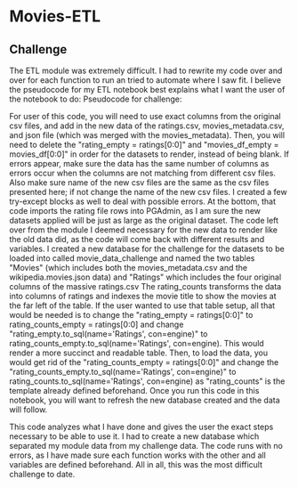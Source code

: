 # Movies-ETL
## Challenge
The ETL module was extremely difficult. I had to rewrite my code over and over for each function to run an tried to automate where I saw fit. I believe the pseudocode for my ETL notebook best explains what I want the user of the notebook to do: Pseudocode for challenge:

For user of this code, you will need to use exact columns from the original csv files, and  add in the new
data of the ratings.csv, movies_metadata.csv, and json file (which was merged with the movies_metadata).
Then, you will need to delete the "rating_empty = ratings[0:0]" and "movies_df_empty = movies_df[0:0]" in order for the datasets to render, instead of being blank. If errors appear, make sure the data has the same number of columns
as errors occur when the columns are not matching from different csv files. Also make sure name of the new csv files
are the same as the csv files presented here; if not change the name of the new csv files. I created a
few try-except blocks as well to deal with possible errors. At the bottom, that code imports the rating file rows into PGAdmin, as I am sure the new datasets applied will be just as large as the original dataset. The code left over from the module I deemed necessary for the new data to render like the old data did, as the code will come back with different
results and variables. I created a new database for the challenge for the datasets to be loaded into called
movie_data_challenge and named the two tables "Movies" (which includes both the movies_metadata.csv
and the wikipedia.movies.json data) and "Ratings" which includes the four original columns of the massive ratings.csv
The rating_counts transforms the data into columns of ratings and indexes the movie title to show the movies at the
far left of the table. If the user wanted to use that table setup, all that would be needed is to change the 
"rating_empty = ratings[0:0]" to rating_counts_empty = ratings[0:0] and change "rating_empty.to_sql(name='Ratings', con=engine)" to rating_counts_empty.to_sql(name='Ratings', con=engine). This would render a more succinct and readable table. Then, to load the data, you would get rid of the "rating_counts_empty = ratings[0:0]" and change the "rating_counts_empty.to_sql(name='Ratings', con=engine)" to rating_counts.to_sql(name='Ratings', con=engine) as "rating_counts" is the template already defined beforehand. Once you run this code in this notebook, you will want to refresh the new database created and the data will follow. 

This code analyzes what I have done and gives the user the exact steps necessary to be able to use it. I had to create a new database which separated my module data from my challenge data. The code runs with no errors, as I have made sure each function works with the other and all variables are defined beforehand.
All in all, this was the most difficult challenge to date.
